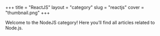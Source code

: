 +++
title = "ReactJS"
layout = "category"
slug = "reactjs"
cover = "thumbnail.png"
+++

Welcome to the NodeJS category! Here you’ll find all articles related to Node.js.
